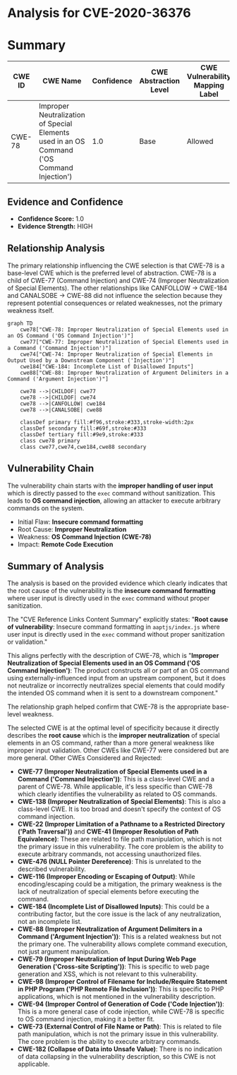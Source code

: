 # Analysis for CVE-2020-36376

# Summary
| CWE ID | CWE Name | Confidence | CWE Abstraction Level | CWE Vulnerability Mapping Label | CWE-Vulnerability Mapping Notes |
|---|---|---|---|---|---|
| CWE-78 | Improper Neutralization of Special Elements used in an OS Command ('OS Command Injection') | 1.0 | Base | Allowed | Primary CWE |

## Evidence and Confidence

*   **Confidence Score:** 1.0
*   **Evidence Strength:** HIGH

## Relationship Analysis
The primary relationship influencing the CWE selection is that CWE-78 is a base-level CWE which is the preferred level of abstraction. CWE-78 is a child of CWE-77 (Command Injection) and CWE-74 (Improper Neutralization of Special Elements). The other relationships like CANFOLLOW -> CWE-184 and CANALSOBE -> CWE-88 did not influence the selection because they represent potential consequences or related weaknesses, not the primary weakness itself.

```mermaid
graph TD
    cwe78["CWE-78: Improper Neutralization of Special Elements used in an OS Command ('OS Command Injection')"]
    cwe77["CWE-77: Improper Neutralization of Special Elements used in a Command ('Command Injection')"]
    cwe74["CWE-74: Improper Neutralization of Special Elements in Output Used by a Downstream Component ('Injection')"]
    cwe184["CWE-184: Incomplete List of Disallowed Inputs"]
    cwe88["CWE-88: Improper Neutralization of Argument Delimiters in a Command ('Argument Injection')"]

    cwe78 -->|CHILDOF| cwe77
    cwe78 -->|CHILDOF| cwe74
    cwe78 -->|CANFOLLOW| cwe184
    cwe78 -->|CANALSOBE| cwe88
    
    classDef primary fill:#f96,stroke:#333,stroke-width:2px
    classDef secondary fill:#69f,stroke:#333
    classDef tertiary fill:#9e9,stroke:#333
    class cwe78 primary
    class cwe77,cwe74,cwe184,cwe88 secondary
```

## Vulnerability Chain
The vulnerability chain starts with the **improper handling of user input** which is directly passed to the `exec` command without sanitization. This leads to **OS command injection**, allowing an attacker to execute arbitrary commands on the system.
  - Initial Flaw: **Insecure command formatting**
  - Root Cause: **Improper Neutralization**
  - Weakness: **OS Command Injection (CWE-78)**
  - Impact: **Remote Code Execution**

## Summary of Analysis
The analysis is based on the provided evidence which clearly indicates that the root cause of the vulnerability is the **insecure command formatting** where user input is directly used in the `exec` command without proper sanitization.

The "CVE Reference Links Content Summary" explicitly states: "**Root cause of vulnerability**: Insecure command formatting in `aaptjs/index.js` where user input is directly used in the `exec` command without proper sanitization or validation."

This aligns perfectly with the description of CWE-78, which is "**Improper Neutralization of Special Elements used in an OS Command ('OS Command Injection')**: The product constructs all or part of an OS command using externally-influenced input from an upstream component, but it does not neutralize or incorrectly neutralizes special elements that could modify the intended OS command when it is sent to a downstream component."

The relationship graph helped confirm that CWE-78 is the appropriate base-level weakness.

The selected CWE is at the optimal level of specificity because it directly describes the **root cause** which is the **improper neutralization** of special elements in an OS command, rather than a more general weakness like improper input validation. Other CWEs like CWE-77 were considered but are more general.
Other CWEs Considered and Rejected:

*   **CWE-77 (Improper Neutralization of Special Elements used in a Command ('Command Injection'))**: This is a class-level CWE and a parent of CWE-78. While applicable, it's less specific than CWE-78 which clearly identifies the vulnerability as related to OS commands.
*   **CWE-138 (Improper Neutralization of Special Elements)**: This is also a class-level CWE. It is too broad and doesn't specify the context of OS command injection.
*   **CWE-22 (Improper Limitation of a Pathname to a Restricted Directory ('Path Traversal'))** and **CWE-41 (Improper Resolution of Path Equivalence)**: These are related to file path manipulation, which is not the primary issue in this vulnerability. The core problem is the ability to execute arbitrary commands, not accessing unauthorized files.
*   **CWE-476 (NULL Pointer Dereference)**: This is unrelated to the described vulnerability.
*   **CWE-116 (Improper Encoding or Escaping of Output)**: While encoding/escaping could be a mitigation, the primary weakness is the lack of neutralization of special elements before executing the command.
*   **CWE-184 (Incomplete List of Disallowed Inputs)**: This could be a contributing factor, but the core issue is the lack of any neutralization, not an incomplete list.
*   **CWE-88 (Improper Neutralization of Argument Delimiters in a Command ('Argument Injection'))**: This is a related weakness but not the primary one. The vulnerability allows complete command execution, not just argument manipulation.
*   **CWE-79 (Improper Neutralization of Input During Web Page Generation ('Cross-site Scripting'))**: This is specific to web page generation and XSS, which is not relevant to this vulnerability.
*   **CWE-98 (Improper Control of Filename for Include/Require Statement in PHP Program ('PHP Remote File Inclusion'))**: This is specific to PHP applications, which is not mentioned in the vulnerability description.
*   **CWE-94 (Improper Control of Generation of Code ('Code Injection'))**: This is a more general case of code injection, while CWE-78 is specific to OS command injection, making it a better fit.
*   **CWE-73 (External Control of File Name or Path)**: This is related to file path manipulation, which is not the primary issue in this vulnerability. The core problem is the ability to execute arbitrary commands.
*   **CWE-182 (Collapse of Data into Unsafe Value)**: There is no indication of data collapsing in the vulnerability description, so this CWE is not applicable.